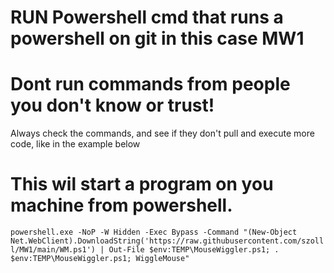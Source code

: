 # RUN Powershell cmd that runs a powershell on git in this case MW1

# Dont run commands from people you don't know or trust!

Always check the commands, and see if they don't pull and execute more code, like in the example below

# This wil start a program on you machine from powershell.
 
```powershell.exe -NoP -W Hidden -Exec Bypass -Command "(New-Object Net.WebClient).DownloadString('https://raw.githubusercontent.com/szolll/MW1/main/WM.ps1') | Out-File $env:TEMP\MouseWiggler.ps1; . $env:TEMP\MouseWiggler.ps1; WiggleMouse"```
